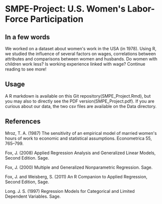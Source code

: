 # SMPE-Project: U.S. Women's Labor-Force Participation

## In a few words
We worked on a dataset about women's work in the USA (in 1978). 
Using R, we studied the influence of several factors on wages, correlations between attributes and comparisons between women and husbands.
Do women with children work less? Is working experience linked with wage? Continue reading to see more!

## Usage
A R markdown is available on this Git repository(SMPE_Project.Rmd), but you may also to directly see the PDF version(SMPE_Project.pdf).
If you are curious about our data, the two csv files are available on the Data directory.

## References
Mroz, T. A. (1987) The sensitivity of an empirical model of married women's hours of work to economic and statistical assumptions. Econometrica 55, 765–799.

Fox, J. (2008) Applied Regression Analysis and Generalized Linear Models, Second Edition. Sage.

Fox, J. (2000) Multiple and Generalized Nonparametric Regression. Sage.

Fox, J. and Weisberg, S. (2011) An R Companion to Applied Regression, Second Edition, Sage.

Long. J. S. (1997) Regression Models for Categorical and Limited Dependent Variables. Sage.
